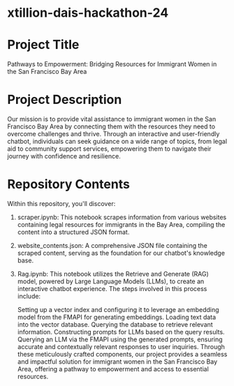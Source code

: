 # xtillion-dais-hackathon-24

# Project Title
Pathways to Empowerment: Bridging Resources for Immigrant Women in the San Francisco Bay Area

# Project Description
Our mission is to provide vital assistance to immigrant women in the San Francisco Bay Area by connecting them with the resources they need to overcome challenges and thrive. Through an interactive and user-friendly chatbot, individuals can seek guidance on a wide range of topics, from legal aid to community support services, empowering them to navigate their journey with confidence and resilience.

# Repository Contents

Within this repository, you'll discover:

1. scraper.ipynb: This notebook scrapes information from various websites containing legal resources for immigrants in the Bay Area, compiling the content into a structured JSON format.

2. website_contents.json: A comprehensive JSON file containing the scraped content, serving as the foundation for our chatbot's knowledge base.

3. Rag.ipynb: This notebook utilizes the Retrieve and Generate (RAG) model, powered by Large Language Models (LLMs), to create an interactive chatbot experience. The steps involved in this process include:

    Setting up a vector index and configuring it to leverage an embedding model from the FMAPI for generating embeddings.
    Loading text data into the vector database.
    Querying the database to retrieve relevant information.
    Constructing prompts for LLMs based on the query results.
    Querying an LLM via the FMAPI using the generated prompts, ensuring accurate and contextually relevant responses to user inquiries.
Through these meticulously crafted components, our project provides a seamless and impactful solution for immigrant women in the San Francisco Bay Area, offering a pathway to empowerment and access to essential resources.

